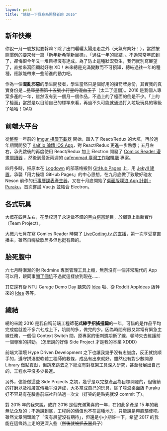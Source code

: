 ```yaml
---
layout: post
title: "總結一下我身為開發者的 2016"
---
```


## 新年快樂

你說一月一號放假要幹嘛？除了出門曬曬太陽走走之外（天氣有夠好！），當然按照慣例的要來發一篇「新年新希望新目標」、「過往一年的總結」。不過常常年底到了，卻悔恨今年又一堆目標沒有達成。為了防止這種狀況發生，我們就別寫展望了，直接來寫回顧就好啦 XD！未來總是充滿變數而不可預知，總結過往一年的種種，應該能帶來一些前進的動力吧。

作為一個**混亂邪惡**的學生開發者，學生當然只是個好用的擋箭牌身份，其實我的真實身份是...~~昆庫星團第十五號小行星的混血王子~~（太二了這個）。2016 是我個人專案多產的一年，雖然沒有到一個月一個作品，不過上的了檯面的倒是不少。「上的了檯面」當然是以目前自己的標準來看，再過不久可能就通通打入垃圾玩具的等級了哈哈！QAQ

## 前端大平台

從整整一年前的 [Imgur 相簿下載器](https://github.com/Yukaii/ImgurDownloader) 開始，踏入了 React/Redux 的大坑，再於過年期間開發了 [Kaif.io 論壇 iOS App](https://github.com/Yukaii/kaif-ios)，對 React/Redux 更進一步熟悉；五月左右，承先啟後的再度使用 React/Redux 加上 Electron 開發了 [Comics Reader 漫畫閱讀器](https://github.com/ComicsReader/app) ，然後到最近兩週的 [cafenomad 臺灣工作咖啡廳](https://github.com/Yukaii/cafenomad-app/) 專案。

四月多時，把原本在 [Logdown](http://yukaihuang93.logdown.com) 的部落格搬到 [GitHub Pages](https://github.com/Yukaii/yukaii.github.io) 上，用 [Jekyll 建置](https://github.com/Yukaii/Blog)。承襲「用力操壞 GitHub Pages」的中心思想，在九月底做了致敬好碰友 Neson 前作的[行事曆課表產生器](https://github.com/Yukaii/ics-scheduler)，又在十月底開始了[桌面版噗浪 App 計劃 - Puraku](https://github.com/puraku/app)，首次嘗試 Vue.js 並結合 Electron。

## 各式玩具

大概在四月左右，在學校選了永遠做不爛的[黑白棋](https://github.com/Yukaii/reversi-js)當題目，於網頁上重新實作（Team Project）。

大概六七月在寫 Comics Reader 時開了 [LiveCoding.tv 的直播](https://livecoding.tv/yukaii/)，第一次享受當直播主，雖然自嗨放歌居多但也挺有趣的。

## 胎死腹中

六七月時漸漸的對 Redmine 專案管理工具上癮，無奈沒有一個非常現代的 App 可以用，跟同事[開了個坑](https://github.com/ChengHsuanLiu/redminePro)不過就這樣放到現在......

其它還有從 NTU Garage Demo Day 聽來的 [Idea](https://github.com/Yukaii/IgHero/issues/1) 啦、從 Reddit AppIdeas 版幹來的 [Idea](https://github.com/Yukaii/read-n-share/issues/1) 等等。

## 總結

總的來說 2016 是我自稱前端工程師**花式練手招搖撞騙**的一年，可惜的是作品平均完成度就差不多六七成上下，坑開的多，做完的少。因為時間有限又常常有緊急主線任務，一個個 Context Switch 間，原專案的衝刺週期斷了線，頓時失去維護前一個專案的拼勁。（怎麽說的好像 Side Project 才是我的本業 XDDD）

前端大環境 Hype Driven Development 之下也讓我幾乎沒有忠誠度，反正就挑順手的，遵守拼湊型軟體工程師的教條，成品有出來就好。雖然也有對少數開源 Library 做點貢獻，但跳來跳去之下總沒有對框架工具深入研究，甚至發展出自己的，工程水平沒多少長進。

另外，儘管做這些 Side Projects 之初，幾乎是以完整產品為目標開發的，但後續的打磨以及推廣宣傳幾乎沒達成，大多當成自己的玩具，除了噗浪桌面版 Puraku 好不容易有在臉書前端社群貼過一次文（好笑的是貼完就沒 commit 了）。

對 2015 年的我來說，或許 2016 是個充滿驚喜的一年，在如此多產是 15 年的我無法企及的；不過說到底，工程師的價值也不在這種地方，只能說是興趣驅使吧。雖然文章開頭說了「沒有展望沒有期待」，但還是小小期許一下，希望 2017 的我能在這條路上走的更深入些（~~然後就被抓去當兵了~~）

